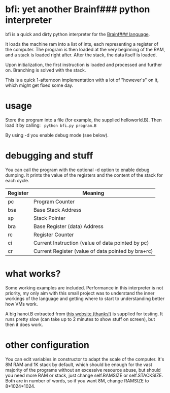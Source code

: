 # bfi: yet another Brainf### python interpreter

bfi is a quick and dirty python interpreter for the [Brainf### language](https://en.wikipedia.org/wiki/Brainfuck).

It loads the machine ram into a list of ints, each representing a register of the computer. The program is then loaded at the very beginning of the RAM, and a stack is loaded right after. After the stack, the data itself is loaded.

Upon initialization, the first instruction is loaded and processed and further on. Branching is solved with the stack.

This is a quick 1-afternoon implementation with a lot of "however's" on it, which might get fixed some day.

# usage

Store the program into a file (for example, the supplied helloworld.B). Then load it by calling:
`
python bfi.py program.B`
 
By using -d you enable debug mode (see below).

# debugging and stuff

You can call the program with the optional -d option to enable debug dumping. It prints the value of the registers and the content of the stack for each cycle.

| Register | Meaning                                               |
|----------|-------------------------------------------------------|
| pc       | Program Counter                                       |
| bsa      | Base Stack Address                                    |
| sp       | Stack Pointer                                         |
| bra      | Base Register (data) Address                          |
| rc       | Register Counter                                      |
| ci       | Current Instruction (value of data pointed by pc)     |
| cr       | Current Register    (value of data pointed by bra+rc) |

# what works?

Some working examples are included. Performance in this interpreter is not priority, my only aim with this small project was to understand the inner workings of the language and getting where to start to understanding better how VMs work.

A big hanoi.B extracted from [this website (thanks!)](http://www.clifford.at/bfcpu/bfcomp.html) is supplied for testing. It runs pretty slow (can take up to 2 minutes to show stuff on screen), but then it does work.

# other configuration

You can edit variables in constructor to adapt the scale of the computer. It's 8M RAM and 1K stack by default, which should be enough for the vast majority of the programs without an excessive resource abuse, but should you need more RAM or stack, just change self.RAMSIZE or self.STACKSIZE. Both are in number of words, so if you want 8M, change RAMSIZE to 8\*1024\*1024.
